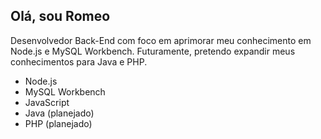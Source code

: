 ## Olá, sou Romeo

Desenvolvedor Back-End com foco em aprimorar meu conhecimento em Node.js e MySQL Workbench. 
Futuramente, pretendo expandir meus conhecimentos para Java e PHP.

- Node.js
- MySQL Workbench
- JavaScript
- Java (planejado)
- PHP (planejado)
<!---

1romeu/1romeu is a ✨ special ✨ repository because its `README.md` (this file) appears on your GitHub profile.
You can click the Preview link to take a look at your changes.
--->
